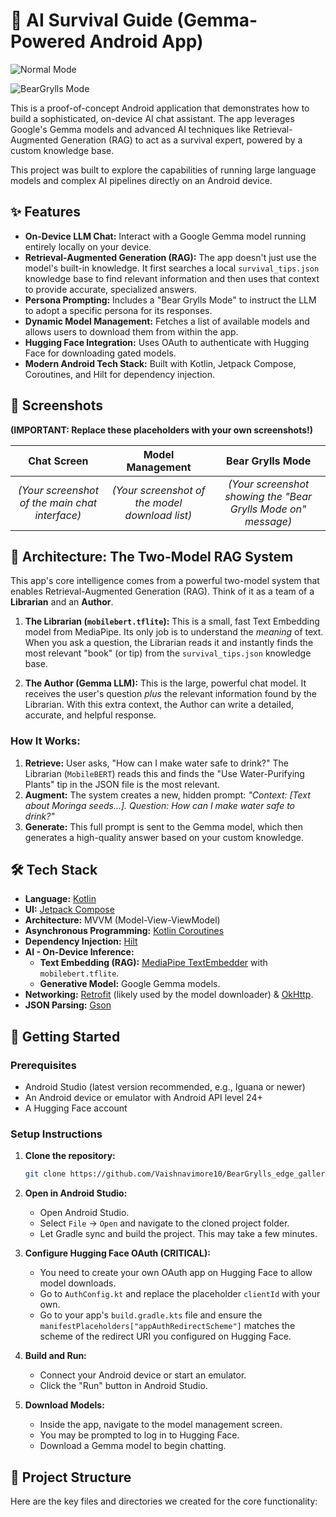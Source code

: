 # 🤖 AI Survival Guide (Gemma-Powered Android App)



![Normal Mode](https://github.com/user-attachments/assets/2273010d-96b2-46f5-8fef-c766368c72ae)

![BearGrylls Mode](https://github.com/user-attachments/assets/0271fd19-dcec-49b4-8883-81d2fded0d38)


This is a proof-of-concept Android application that demonstrates how to build a sophisticated, on-device AI chat assistant. The app leverages Google's Gemma models and advanced AI techniques like Retrieval-Augmented Generation (RAG) to act as a survival expert, powered by a custom knowledge base.

This project was built to explore the capabilities of running large language models and complex AI pipelines directly on an Android device.

## ✨ Features

*   **On-Device LLM Chat:** Interact with a Google Gemma model running entirely locally on your device.
*   **Retrieval-Augmented Generation (RAG):** The app doesn't just use the model's built-in knowledge. It first searches a local `survival_tips.json` knowledge base to find relevant information and then uses that context to provide accurate, specialized answers.
*   **Persona Prompting:** Includes a "Bear Grylls Mode" to instruct the LLM to adopt a specific persona for its responses.
*   **Dynamic Model Management:** Fetches a list of available models and allows users to download them from within the app.
*   **Hugging Face Integration:** Uses OAuth to authenticate with Hugging Face for downloading gated models.
*   **Modern Android Tech Stack:** Built with Kotlin, Jetpack Compose, Coroutines, and Hilt for dependency injection.

## 📸 Screenshots

**(IMPORTANT: Replace these placeholders with your own screenshots!)**

| Chat Screen | Model Management | Bear Grylls Mode |
| :---: | :---: | :---: |
| *(Your screenshot of the main chat interface)* | *(Your screenshot of the model download list)* | *(Your screenshot showing the "Bear Grylls Mode on" message)* |

## 🧠 Architecture: The Two-Model RAG System

This app's core intelligence comes from a powerful two-model system that enables Retrieval-Augmented Generation (RAG). Think of it as a team of a **Librarian** and an **Author**.

1.  **The Librarian (`mobilebert.tflite`):** This is a small, fast Text Embedding model from MediaPipe. Its only job is to understand the *meaning* of text. When you ask a question, the Librarian reads it and instantly finds the most relevant "book" (or tip) from the `survival_tips.json` knowledge base.

2.  **The Author (Gemma LLM):** This is the large, powerful chat model. It receives the user's question *plus* the relevant information found by the Librarian. With this extra context, the Author can write a detailed, accurate, and helpful response.

### How It Works:
1.  **Retrieve:** User asks, "How can I make water safe to drink?" The Librarian (`MobileBERT`) reads this and finds the "Use Water-Purifying Plants" tip in the JSON file is the most relevant.
2.  **Augment:** The system creates a new, hidden prompt: *"Context: [Text about Moringa seeds...]. Question: How can I make water safe to drink?"*
3.  **Generate:** This full prompt is sent to the Gemma model, which then generates a high-quality answer based on your custom knowledge.

## 🛠️ Tech Stack

*   **Language:** [Kotlin](https://kotlinlang.org/)
*   **UI:** [Jetpack Compose](https://developer.android.com/jetpack/compose)
*   **Architecture:** MVVM (Model-View-ViewModel)
*   **Asynchronous Programming:** [Kotlin Coroutines](https://kotlinlang.org/docs/coroutines-guide.html)
*   **Dependency Injection:** [Hilt](https://developer.android.com/training/dependency-injection/hilt-android)
*   **AI - On-Device Inference:**
    *   **Text Embedding (RAG):** [MediaPipe TextEmbedder](httpss://developers.google.com/mediapipe/solutions/text/text_embedder/android) with `mobilebert.tflite`.
    *   **Generative Model:** Google Gemma models.
*   **Networking:** [Retrofit](https://square.github.io/retrofit/) (likely used by the model downloader) & [OkHttp](https://square.github.io/okhttp/).
*   **JSON Parsing:** [Gson](https://github.com/google/gson)

## 🚀 Getting Started

### Prerequisites
*   Android Studio (latest version recommended, e.g., Iguana or newer)
*   An Android device or emulator with Android API level 24+
*   A Hugging Face account

### Setup Instructions
1.  **Clone the repository:**
    ```bash
    git clone https://github.com/Vaishnavimore10/BearGrylls_edge_gallery_Gemma3n.git
    ```
2.  **Open in Android Studio:**
    *   Open Android Studio.
    *   Select `File` -> `Open` and navigate to the cloned project folder.
    *   Let Gradle sync and build the project. This may take a few minutes.

3.  **Configure Hugging Face OAuth (CRITICAL):**
    *   You need to create your own OAuth app on Hugging Face to allow model downloads.
    *   Go to `AuthConfig.kt` and replace the placeholder `clientId` with your own.
    *   Go to your app's `build.gradle.kts` file and ensure the `manifestPlaceholders["appAuthRedirectScheme"]` matches the scheme of the redirect URI you configured on Hugging Face.

4.  **Build and Run:**
    *   Connect your Android device or start an emulator.
    *   Click the "Run" button in Android Studio.

5.  **Download Models:**
    *   Inside the app, navigate to the model management screen.
    *   You may be prompted to log in to Hugging Face.
    *   Download a Gemma model to begin chatting.

## 📂 Project Structure

Here are the key files and directories we created for the core functionality:
